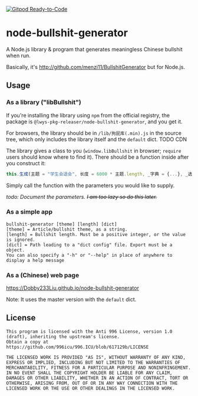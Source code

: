 [![Gitpod Ready-to-Code](https://img.shields.io/badge/Gitpod-Ready--to--Code-blue?logo=gitpod)](https://gitpod.io/#https://github.com/Dobby233Liu/node-bullshit-generator) 

# node-bullshit-generator

A Node.js library & program that generates meaningless Chinese bullshit when run.

Basically, it's http://github.com/menzi11/BullshitGenerator but for Node.js.

## Usage
### As a library ("libBullshit")

If you're installing the library using `npm` from the official registry, the package is `@lwys-pkg-releaser/node-bullshit-generator`, and you get it.

For browsers, the library should be in `/lib/狗屁库(.min).js` in the source tree, which only includes the library itself and the `default` dict.
TODO CDN

The library gives a class to you (`window.libBullshit` in browser; `require` users should know where to find it). There should be a function inside after you construct it:
```javascript
this.生成(主题 = "学生会退会", 长度 = 6000 * 主题.length, _字典 = {...}, _选项 = {...})
```
Simply call the function with the parameters you would like to supply.

*todo: Document the parameters. <s>I am too lazy so do this later.</s>*

### As a simple app

```
bullshit-generator [theme] [length] [dict]
[theme] = Article/bullshit theme, as a string.
[length] = Bullshit length. Must be a positive integer, or the value is ignored.
[dict] = Path leading to a "dict config" file. Export must be a object.
You can also specify a "-h" or "--help" in place of anywhere to display a help message
```

### As a (Chinese) web page
https://Dobby233Liu.github.io/node-bullshit-generator

Note: It uses the master version with the `default` dict.

## License

```
This program is licensed with the Anti 996 License, version 1.0 (draft), inheriting the upstream's license.
Obtain a copy at https://github.com/996icu/996.ICU/blob/617129b/LICENSE

THE LICENSED WORK IS PROVIDED "AS IS", WITHOUT WARRANTY OF ANY KIND,
EXPRESS OR IMPLIED, INCLUDING BUT NOT LIMITED TO THE WARRANTIES OF
MERCHANTABILITY, FITNESS FOR A PARTICULAR PURPOSE AND NONINFRINGEMENT.
IN NO EVENT SHALL THE COPYRIGHT HOLDER BE LIABLE FOR ANY CLAIM,
DAMAGES OR OTHER LIABILITY, WHETHER IN AN ACTION OF CONTRACT, TORT OR
OTHERWISE, ARISING FROM, OUT OF OR IN ANY WAY CONNECTION WITH THE
LICENSED WORK OR THE USE OR OTHER DEALINGS IN THE LICENSED WORK.
```
